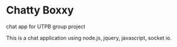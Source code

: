 # Chatty Boxxy
chat app for UTPB group project

This is a chat application using node.js, jquery, javascript, socket io.


